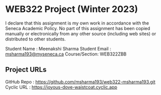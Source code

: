 # WEB322 Project (Winter 2023)

I declare that this assignment is my own work in accordance with the Seneca Academic Policy.
No part of this assignment has been copied manually or electronically from any other source
(including web sites) or distributed to other students.

Student Name  : Meenakshi Sharma
Student Email : msharma193@myseneca.ca
Course/Section: WEB322ZBB

## Project URLs
GitHub Repo   : https://github.com/msharma193/web322-msharma193.git
Cyclic URL    : https://joyous-dove-waistcoat.cyclic.app
